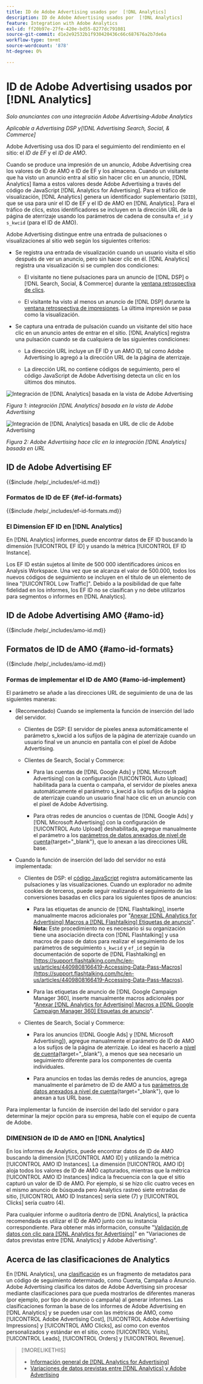 ```yaml
---
title: ID de Adobe Advertising usados por  [!DNL Analytics]
description: ID de Adobe Advertising usados por  [!DNL Analytics]
feature: Integration with Adobe Analytics
exl-id: ff20b97e-27fe-420e-bd55-8277dc791081
source-git-commit: d1e2e92532b1f930420436c66c687676a2b7de6a
workflow-type: tm+mt
source-wordcount: '878'
ht-degree: 0%

---
```


# ID de Adobe Advertising usados por [!DNL Analytics]

*Solo anunciantes con una integración Adobe Advertising-Adobe Analytics*

*Aplicable a Advertising DSP y[!DNL Advertising Search, Social, & Commerce]*

Adobe Advertising usa dos ID para el seguimiento del rendimiento en el sitio: el *ID de EF* y el *ID de AMO*.

Cuando se produce una impresión de un anuncio, Adobe Advertising crea los valores de ID de AMO e ID de EF y los almacena. Cuando un visitante que ha visto un anuncio entra al sitio sin hacer clic en un anuncio, [!DNL Analytics] llama a estos valores desde Adobe Advertising a través del código de JavaScript [!DNL Analytics for Advertising]. Para el tráfico de visualización, [!DNL Analytics] genera un identificador suplementario (`SDID`), que se usa para unir el ID de EF y el ID de AMO en [!DNL Analytics]. Para el tráfico de clics, estos identificadores se incluyen en la dirección URL de la página de aterrizaje usando los parámetros de cadena de consulta `ef_id` y `s_kwcid` (para el ID de AMO).

Adobe Advertising distingue entre una entrada de pulsaciones o visualizaciones al sitio web según los siguientes criterios:

* Se registra una entrada de visualización cuando un usuario visita el sitio después de ver un anuncio, pero sin hacer clic en él. [!DNL Analytics] registra una visualización si se cumplen dos condiciones:

   * El visitante no tiene pulsaciones para un anuncio de [!DNL DSP] o [!DNL Search, Social, & Commerce] durante la [ventana retrospectiva de clics](/help/integrations/analytics/prerequisites.md#lookback-a4adc).

   * El visitante ha visto al menos un anuncio de [!DNL DSP] durante la [ventana retrospectiva de impresiones](/help/integrations/analytics/prerequisites.md#lookback-a4adc). La última impresión se pasa como la visualización.

* Se captura una entrada de pulsación cuando un visitante del sitio hace clic en un anuncio antes de entrar en el sitio. [!DNL Analytics] registra una pulsación cuando se da cualquiera de las siguientes condiciones:

   * La dirección URL incluye un EF ID y un AMO ID, tal como Adobe Advertising lo agregó a la dirección URL de la página de aterrizaje.

   * La dirección URL no contiene códigos de seguimiento, pero el código JavaScript de Adobe Advertising detecta un clic en los últimos dos minutos.

![Integración de [!DNL Analytics] basada en la vista de Adobe Advertising](/help/integrations/assets/a4adc-view-through-process.png)

*Figura 1: integración [!DNL Analytics] basada en la vista de Adobe Advertising*

![Integración de [!DNL Analytics] basada en URL de clic de Adobe Advertising](/help/integrations/assets/a4adc-click-through-process.png)

*Figura 2: Adobe Advertising hace clic en la integración [!DNL Analytics] basada en URL*

## ID de Adobe Advertising EF

{{$include /help/_includes/ef-id.md}}

### Formatos de ID de EF {#ef-id-formats}

{{$include /help/_includes/ef-id-formats.md}}

### El Dimension EF ID en [!DNL Analytics]

En [!DNL Analytics] informes, puede encontrar datos de EF ID buscando la dimensión [!UICONTROL EF ID] y usando la métrica [!UICONTROL EF ID Instance].

Los EF ID están sujetos al límite de 500 000 identificadores únicos en Analysis Workspace. Una vez que se alcanza el valor de 500.000, todos los nuevos códigos de seguimiento se incluyen en el título de un elemento de línea &quot;[!UICONTROL Low Traffic]&quot;. Debido a la posibilidad de que falte fidelidad en los informes, los EF ID no se clasifican y no debe utilizarlos para segmentos o informes en [!DNL Analytics].

## ID de Adobe Advertising AMO {#amo-id}

{{$include /help/_includes/amo-id.md}}

## Formatos de ID de AMO {#amo-id-formats}

{{$include /help/_includes/amo-id.md}}

### Formas de implementar el ID de AMO {#amo-id-implement}

El parámetro se añade a las direcciones URL de seguimiento de una de las siguientes maneras:

* (Recomendado) Cuando se implementa la función de inserción del lado del servidor.

   * Clientes de DSP: El servidor de píxeles anexa automáticamente el parámetro s_kwcid a los sufijos de la página de aterrizaje cuando un usuario final ve un anuncio en pantalla con el píxel de Adobe Advertising.

   * Clientes de Search, Social y Commerce:

      * Para las cuentas de [!DNL Google Ads] y [!DNL Microsoft Advertising] con la configuración [!UICONTROL Auto Upload] habilitada para la cuenta o campaña, el servidor de píxeles anexa automáticamente el parámetro s_kwcid a los sufijos de la página de aterrizaje cuando un usuario final hace clic en un anuncio con el píxel de Adobe Advertising.

      * Para otras redes de anuncios o cuentas de [!DNL Google Ads] y [!DNL Microsoft Advertising] con la configuración de [!UICONTROL Auto Upload] deshabilitada, agregue manualmente el parámetro a los [parámetros de datos anexados de nivel de cuenta](/help/search-social-commerce/campaign-management/accounts/ad-network-account-manage.md){target="_blank"}, que lo anexan a las direcciones URL base.

* Cuando la función de inserción del lado del servidor no está implementada:

   * Clientes de DSP: el [código JavaScript](javascript.md) registra automáticamente las pulsaciones y las visualizaciones. Cuando un explorador no admite cookies de terceros, puede seguir realizando el seguimiento de las conversiones basadas en clics para los siguientes tipos de anuncios:

      * Para las etiquetas de anuncio de [!DNL Flashtalking], inserte manualmente macros adicionales por &quot;[Anexar [!DNL Analytics for Advertising] Macros a [!DNL Flashtalking] Etiquetas de anuncio](/help/integrations/analytics/macros-flashtalking.md)&quot;. **Nota:** Este procedimiento no es necesario si su organización tiene una asociación directa con [!DNL Flashtalking] y usa macros de paso de datos para realizar el seguimiento de los parámetros de seguimiento `s_kwcid` y `ef_id` según la documentación de soporte de [!DNL Flashtalking] en [https://support.flashtalking.com/hc/en-us/articles/4409808166419-Accessing-Data-Pass-Macros](https://support.flashtalking.com/hc/en-us/articles/4409808166419-Accessing-Data-Pass-Macros).

      * Para las etiquetas de anuncio de [!DNL Google Campaign Manager 360], inserte manualmente macros adicionales por &quot;[Anexar [!DNL Analytics for Advertising] Macros a [!DNL Google Campaign Manager 360] Etiquetas de anuncio](/help/integrations/analytics/macros-google-campaign-manager.md)&quot;.

   * Clientes de Search, Social y Commerce:

      * Para los anuncios ([!DNL Google Ads] y [!DNL Microsoft Advertising]), agregue manualmente el parámetro de ID de AMO a los sufijos de la página de aterrizaje. Lo ideal es hacerlo a [nivel de cuenta](/help/search-social-commerce/campaign-management/accounts/ad-network-account-manage.md){target="_blank"}, a menos que sea necesario un seguimiento diferente para los componentes de cuenta individuales.

      * Para anuncios en todas las demás redes de anuncios, agrega manualmente el parámetro de ID de AMO a tus [parámetros de datos anexados a nivel de cuenta](/help/search-social-commerce/campaign-management/accounts/ad-network-account-manage.md){target="_blank"}, que lo anexan a tus URL base.

Para implementar la función de inserción del lado del servidor o para determinar la mejor opción para su empresa, hable con el equipo de cuenta de Adobe.

### DIMENSION de ID de AMO en [!DNL Analytics]

En los informes de Analytics, puede encontrar datos de ID de AMO buscando la dimensión [!UICONTROL AMO ID] y utilizando la métrica [!UICONTROL AMO ID Instances]. La dimensión [!UICONTROL AMO ID] aloja todos los valores de ID de AMO capturados, mientras que la métrica [!UICONTROL AMO ID Instances] indica la frecuencia con la que el sitio capturó un valor de ID de AMO. Por ejemplo, si se hizo clic cuatro veces en el mismo anuncio de búsqueda pero Analytics rastreó siete entradas de sitio, [!UICONTROL AMO ID Instances] sería siete (7) y [!UICONTROL Clicks] sería cuatro (4).

Para cualquier informe o auditoría dentro de [!DNL Analytics], la práctica recomendada es utilizar el ID de AMO junto con su instancia correspondiente. Para obtener más información, consulte &quot;[Validación de datos con clic para [!DNL Analytics for Advertising]](data-variances.md#data-validation)&quot; en &quot;Variaciones de datos previstas entre [!DNL Analytics] y Adobe Advertising&quot;.

## Acerca de las clasificaciones de Analytics

En [!DNL Analytics], una [clasificación](https://experienceleague.adobe.com/docs/analytics/components/classifications/c-classifications.html) es un fragmento de metadatos para un código de seguimiento determinado, como Cuenta, Campaña o Anuncio. Adobe Advertising clasifica los datos de Adobe Advertising sin procesar mediante clasificaciones para que pueda mostrarlos de diferentes maneras (por ejemplo, por tipo de anuncio o campaña) al generar informes. Las clasificaciones forman la base de los informes de Adobe Advertising en [!DNL Analytics] y se pueden usar con las métricas de AMO, como [!UICONTROL Adobe Advertising Cost], [!UICONTROL Adobe Advertising Impressions] y [!UICONTROL AMO Clicks], así como con eventos personalizados y estándar en el sitio, como [!UICONTROL Visits], [!UICONTROL Leads], [!UICONTROL Orders] y [!UICONTROL Revenue].

>[!MORELIKETHIS]
>
>* [Información general de [!DNL Analytics for Advertising]](overview.md)
>* [Variaciones de datos previstas entre [!DNL Analytics]  y Adobe Advertising](data-variances.md)
